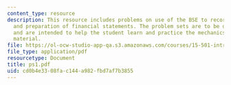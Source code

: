 ```yaml
---
content_type: resource
description: This resource includes problems on use of the BSE to record transactions,
  and preparation of financial statements. The problem sets are to be done individually
  and are intended to help the student learn and practice the mechanics of the course
  material.
file: https://ol-ocw-studio-app-qa.s3.amazonaws.com/courses/15-501-introduction-to-financial-and-managerial-accounting-spring-2004/cd0b4e3308fac144a982fbd7af7b3855_ps1.pdf
file_type: application/pdf
resourcetype: Document
title: ps1.pdf
uid: cd0b4e33-08fa-c144-a982-fbd7af7b3855
---
```

